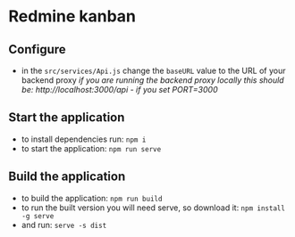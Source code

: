 # Redmine kanban

## Configure

- in the `src/services/Api.js` change the `baseURL` value to the URL of your backend proxy *if you are running the backend proxy locally this should be: http://localhost:3000/api - if you set PORT=3000*

## Start the application

- to install dependencies run: `npm i`
- to start the application: `npm run serve`

## Build the application

- to build the application: `npm run build`
- to run the built version you will need serve, so download it: `npm install -g serve`
- and run: `serve -s dist`
